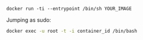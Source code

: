 `docker run -ti --entrypoint /bin/sh YOUR_IMAGE`

Jumping as sudo:

```sh
docker exec -u root -t -i container_id /bin/bash
```